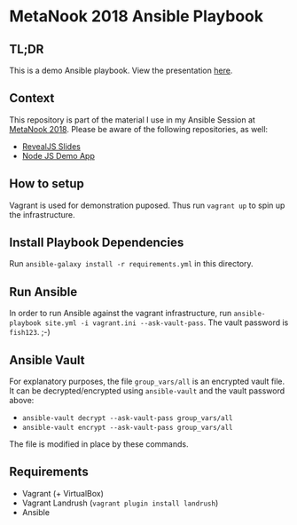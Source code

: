 # MetaNook 2018 Ansible Playbook

## TL;DR

This is a demo Ansible playbook. View the presentation [here](https://tobiasmende.github.io/MetaNook2018-Ansible-Slides/).

## Context

This repository is part of the material I use in my Ansible Session at [MetaNook 2018](https://metanook.de/2018).
Please be aware of the following repositories, as well:

* [RevealJS Slides](https://github.com/TobiasMende/MetaNook2018-Ansible-Slides)
* [Node JS Demo App](https://github.com/TobiasMende/MetaNook2018-Ansible-App)

## How to setup

Vagrant is used for demonstration puposed. Thus run `vagrant up` to spin up the infrastructure.

## Install Playbook Dependencies

Run `ansible-galaxy install -r requirements.yml` in this directory.

## Run Ansible

In order to run Ansible against the vagrant infrastructure, run `ansible-playbook site.yml -i vagrant.ini --ask-vault-pass`.
The vault password is `fish123`. ;-)

## Ansible Vault

For explanatory purposes, the file `group_vars/all` is an encrypted vault file.
It can be decrypted/encrypted using `ansible-vault` and the vault password above:
- `ansible-vault decrypt --ask-vault-pass group_vars/all`
- `ansible-vault encrypt --ask-vault-pass group_vars/all`

The file is modified in place by these commands.

## Requirements
- Vagrant (+ VirtualBox)
- Vagrant Landrush (`vagrant plugin install landrush`)
- Ansible